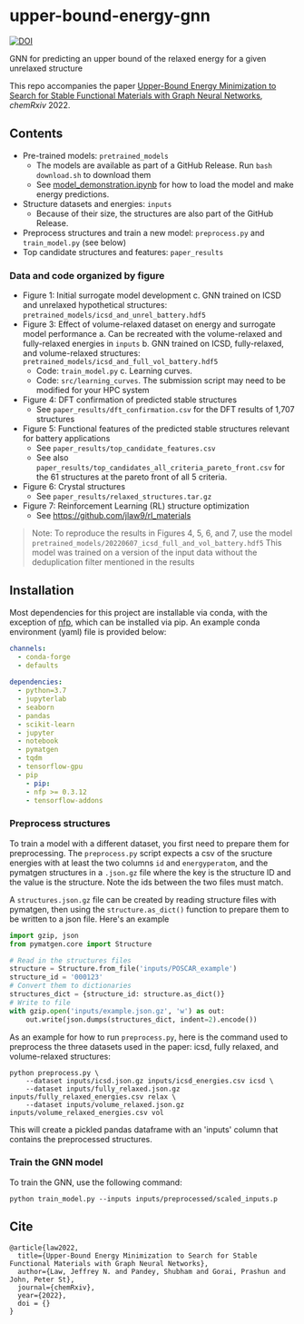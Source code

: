 # upper-bound-energy-gnn

[![DOI](https://zenodo.org/badge/DOI/10.5281/zenodo.7089031.svg)](https://doi.org/10.5281/zenodo.7089031)

GNN for predicting an upper bound of the relaxed energy for a given unrelaxed structure

This repo accompanies the paper [Upper-Bound Energy Minimization to Search for Stable Functional Materials with Graph Neural Networks](), _chemRxiv_ 2022.

## Contents
- Pre-trained models: `pretrained_models`
  - The models are available as part of a GitHub Release. Run `bash download.sh` to download them
  - See [model_demonstration.ipynb](https://github.com/jlaw9/upper-bound-energy-gnn/blob/main/model_demonstration.ipynb) for how to load the model and make energy predictions.
- Structure datasets and energies: `inputs`
  - Because of their size, the structures are also part of the GitHub Release.
- Preprocess structures and train a new model: `preprocess.py` and `train_model.py` (see below)
- Top candidate structures and features: `paper_results`

### Data and code organized by figure
- Figure 1: Initial surrogate model development
  c. GNN trained on ICSD and unrelaxed hypothetical structures: `pretrained_models/icsd_and_unrel_battery.hdf5`
- Figure 3: Effect of volume-relaxed dataset on energy and surrogate model performance
  a. Can be recreated with the volume-relaxed and fully-relaxed energies in `inputs`
  b. GNN trained on ICSD, fully-relaxed, and volume-relaxed structures: `pretrained_models/icsd_and_full_vol_battery.hdf5`
    - Code: `train_model.py`
  c. Learning curves.
    - Code: `src/learning_curves`. The submission script may need to be modified for your HPC system
- Figure 4: DFT confirmation of predicted stable structures
  - See `paper_results/dft_confirmation.csv` for the DFT results of 1,707 structures
- Figure 5: Functional features of the predicted stable structures relevant for battery applications
  - See `paper_results/top_candidate_features.csv`
  - See also `paper_results/top_candidates_all_criteria_pareto_front.csv` for the 61 structures at the pareto front of all 5 criteria.
- Figure 6: Crystal structures
  - See `paper_results/relaxed_structures.tar.gz`
- Figure 7: Reinforcement Learning (RL) structure optimization
  - See https://github.com/jlaw9/rl_materials

> Note: To reproduce the results in Figures 4, 5, 6, and 7, use the model `pretrained_models/20220607_icsd_full_and_vol_battery.hdf5`
> This model was trained on a version of the input data without the deduplication filter mentioned in the results

## Installation

Most dependencies for this project are installable via conda, with the exception of [nfp](https://github.com/NREL/nfp),
which can be installed via pip. An example conda environment (yaml) file is provided below:

```yaml
channels:
  - conda-forge
  - defaults
  
dependencies:
  - python=3.7
  - jupyterlab
  - seaborn
  - pandas
  - scikit-learn
  - jupyter
  - notebook
  - pymatgen
  - tqdm
  - tensorflow-gpu
  - pip
    - pip:
    - nfp >= 0.3.12
    - tensorflow-addons
```

### Preprocess structures
To train a model with a different dataset, you first need to prepare them for preprocessing. The `preprocess.py` script expects a csv of the sructure energies with at least the two columns `id` and `energyperatom`, and the pymatgen structures in a `.json.gz` file where the key is the structure ID and the value is the structure. Note the ids between the two files must match.

A `structures.json.gz` file can be created by reading structure files with pymatgen, then using the `structure.as_dict()` function to prepare them to be written to a json file. Here's an example

```python
import gzip, json
from pymatgen.core import Structure

# Read in the structures files
structure = Structure.from_file('inputs/POSCAR_example')
structure_id = '000123'
# Convert them to dictionaries
structures_dict = {structure_id: structure.as_dict()}
# Write to file
with gzip.open('inputs/example.json.gz', 'w') as out:
    out.write(json.dumps(structures_dict, indent=2).encode())
```

As an example for how to run `preprocess.py`, here is the command used to preprocess the three datasets used in the paper: icsd, fully relaxed, and volume-relaxed structures:

```
python preprocess.py \
    --dataset inputs/icsd.json.gz inputs/icsd_energies.csv icsd \
    --dataset inputs/fully_relaxed.json.gz inputs/fully_relaxed_energies.csv relax \
    --dataset inputs/volume_relaxed.json.gz inputs/volume_relaxed_energies.csv vol
```

This will create a pickled pandas dataframe with an 'inputs' column that contains the preprocessed structures.


### Train the GNN model
To train the GNN, use the following command:

```
python train_model.py --inputs inputs/preprocessed/scaled_inputs.p
```

## Cite

```
@article{law2022,
  title={Upper-Bound Energy Minimization to Search for Stable Functional Materials with Graph Neural Networks},
  author={Law, Jeffrey N. and Pandey, Shubham and Gorai, Prashun and John, Peter St},
  journal={chemRxiv},
  year={2022},
  doi = {}
}
```
